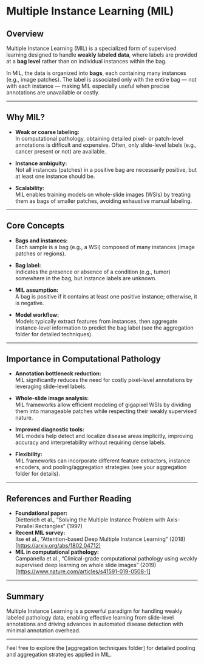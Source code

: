# Multiple Instance Learning (MIL)

## Overview

Multiple Instance Learning (MIL) is a specialized form of supervised learning designed to handle **weakly labeled data**, where labels are provided at a **bag level** rather than on individual instances within the bag.

In MIL, the data is organized into **bags**, each containing many instances (e.g., image patches). The label is associated only with the entire bag — not with each instance — making MIL especially useful when precise annotations are unavailable or costly.

---

## Why MIL?

- **Weak or coarse labeling:**  
  In computational pathology, obtaining detailed pixel- or patch-level annotations is difficult and expensive. Often, only slide-level labels (e.g., cancer present or not) are available.

- **Instance ambiguity:**  
  Not all instances (patches) in a positive bag are necessarily positive, but at least one instance should be.

- **Scalability:**  
  MIL enables training models on whole-slide images (WSIs) by treating them as bags of smaller patches, avoiding exhaustive manual labeling.

---

## Core Concepts

- **Bags and instances:**  
  Each sample is a bag (e.g., a WSI) composed of many instances (image patches or regions).

- **Bag label:**  
  Indicates the presence or absence of a condition (e.g., tumor) somewhere in the bag, but instance labels are unknown.

- **MIL assumption:**  
  A bag is positive if it contains at least one positive instance; otherwise, it is negative.

- **Model workflow:**  
  Models typically extract features from instances, then aggregate instance-level information to predict the bag label (see the aggregation folder for detailed techniques).

---

## Importance in Computational Pathology

- **Annotation bottleneck reduction:**  
  MIL significantly reduces the need for costly pixel-level annotations by leveraging slide-level labels.

- **Whole-slide image analysis:**  
  MIL frameworks allow efficient modeling of gigapixel WSIs by dividing them into manageable patches while respecting their weakly supervised nature.

- **Improved diagnostic tools:**  
  MIL models help detect and localize disease areas implicitly, improving accuracy and interpretability without requiring dense labels.

- **Flexibility:**  
  MIL frameworks can incorporate different feature extractors, instance encoders, and pooling/aggregation strategies (see your aggregation folder for details).

---

## References and Further Reading

- **Foundational paper:**  
  Dietterich et al., “Solving the Multiple Instance Problem with Axis-Parallel Rectangles” (1997)  
- **Recent MIL survey:**  
  Ilse et al., “Attention-based Deep Multiple Instance Learning” (2018) [https://arxiv.org/abs/1802.04712]  
- **MIL in computational pathology:**  
  Campanella et al., “Clinical-grade computational pathology using weakly supervised deep learning on whole slide images” (2019) [https://www.nature.com/articles/s41591-019-0508-1]

---

## Summary

Multiple Instance Learning is a powerful paradigm for handling weakly labeled pathology data, enabling effective learning from slide-level annotations and driving advances in automated disease detection with minimal annotation overhead.

---

Feel free to explore the [aggregation techniques folder] for detailed pooling and aggregation strategies applied in MIL.

